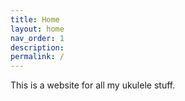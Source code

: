 ```yaml
---
title: Home
layout: home
nav_order: 1
description:
permalink: /
---
```


This is a website for all my ukulele stuff.
